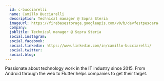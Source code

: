 ```yaml
---
  id: c-bucciarelli
  name: Camillo Bucciarelli
  description: Technical manager @ Sopra Steria
  imageUrl: https://firebasestorage.googleapis.com/v0/b/devfestpescara-2023.appspot.com/o/speakers%2Fc-bucciarelli.png?alt=media&token=c462fc65-8956-44cc-8114-15879abbc387
  company: 
  jobTitle: Technical manager @ Sopra Steria
  social.instagram: 
  social.facebook: 
  social.linkedin: https://www.linkedin.com/in/camillo-bucciarelli/
  social.twitter: 
  social.blog: 
---
```


Passionate about technology work in the IT industry since 2015. From Android through the web to Flutter helps companies to get their target.
